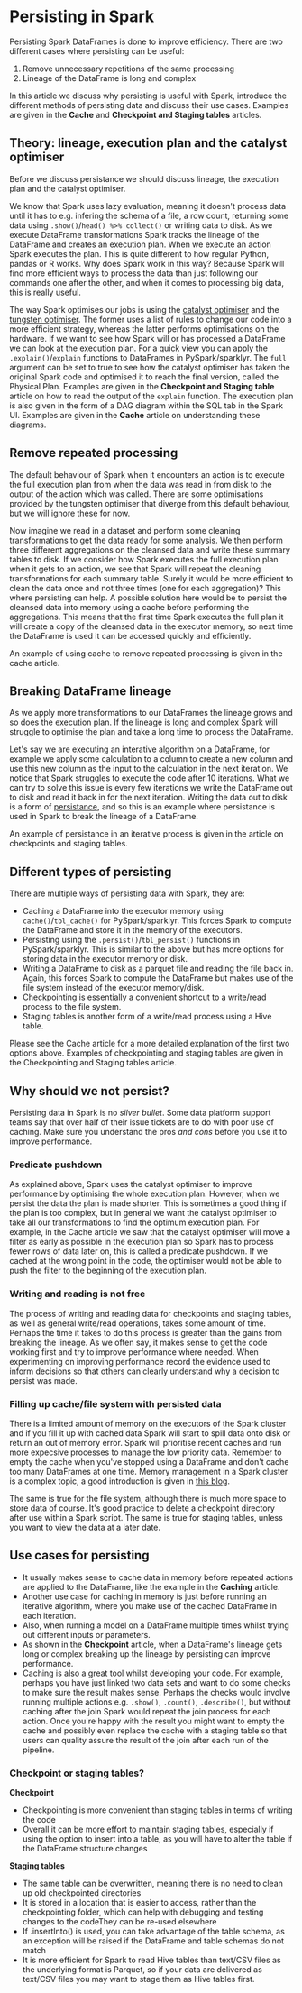 <!-- #region -->
# Persisting in Spark

Persisting Spark DataFrames is done to improve efficiency. There are two different cases where persisting can be useful:

1. Remove unnecessary repetitions of the same processing
2. Lineage of the DataFrame is long and complex

In this article we discuss why persisting is useful with Spark, introduce the different methods of persisting data and discuss their use cases. Examples are given in the **Cache** and **Checkpoint and Staging tables** articles.

## Theory: lineage, execution plan and the catalyst optimiser

Before we discuss persistance we should discuss lineage, the execution plan and the catalyst optimiser.

We know that Spark uses lazy evaluation, meaning it doesn't process data until it has to e.g. infering the schema of a file, a row count, returning some data using `.show()`/`head() %>% collect()` or writing data to disk. As we execute DataFrame transformations Spark tracks the lineage of the DataFrame and creates an execution plan. When we execute an action Spark executes the plan. This is quite different to how regular Python, pandas or R works. Why does Spark work in this way?  Because Spark will find more efficient ways to process the data than just following our commands one after the other, and when it comes to processing big data, this is really useful. 

The way Spark optimises our jobs is using the [catalyst optimiser](https://databricks.com/glossary/catalyst-optimizer) and the [tungsten optimiser](https://databricks.com/glossary/tungsten). The former uses a list of rules to change our code into a more efficient strategy, whereas the latter performs optimisations on the hardware. If we want to see how Spark will or has processed a DataFrame we can look at the execution plan. For a quick view you can apply the `.explain()`/`explain` functions to DataFrames in PySpark/sparklyr. The `full` argument can be set to true to see how the catalyst optimiser has taken the original Spark code and optimised it to reach the final version, called the Physical Plan. Examples are given in the **Checkpoint and Staging table** article on how to read the output of the `explain` function. The execution plan is also given in the form of a DAG diagram within the SQL tab in the Spark UI. Examples are given in the **Cache** article on understanding these diagrams.

## Remove repeated processing

The default behaviour of Spark when it encounters an action is to execute the full execution plan from when the data was read in from disk to the output of the action which was called. There are some optimisations provided by the tungsten optimiser that diverge from this default behaviour, but we will ignore these for now.

Now imagine we read in a dataset and perform some cleaning transformations to get the data ready for some analysis. We then perform three different aggregations on the cleansed data and write these summary tables to disk. If we consider how Spark executes the full execution plan when it gets to an action, we see that Spark will repeat the cleaning transformations for each summary table. Surely it would be more efficient to clean the data once and not three times (one for each aggregation)? This where persisting can help. A possible solution here would be to persist the cleansed data into memory using a cache before performing the aggregations. This means that the first time Spark executes the full plan it will create a copy of the cleansed data in the executor memory, so next time the DataFrame is used it can be accessed quickly and efficiently.

An example of using cache to remove repeated processing is given in the cache article.

## Breaking DataFrame lineage

As we apply more transformations to our DataFrames the lineage grows and so does the execution plan. If the lineage is long and complex Spark will struggle to optimise the plan and take a long time to process the DataFrame. 

Let's say we are executing an interative algorithm on a DataFrame, for example we apply some calculation to a column to create a new column and use this new column as the input to the calculation in the next iteration. We notice that Spark struggles to execute the code after 10 iterations. What we can try to solve this issue is every few iterations we write the DataFrame out to disk and read it back in for the next iteration. Writing the data out to disk is a form of [persistance](https://en.wikipedia.org/wiki/Persistence_(computer_science)), and so this is an example where persistance is used in Spark to break the lineage of a DataFrame.

An example of persistance in an iterative process is given in the article on checkpoints and staging tables.


## Different types of persisting

There are multiple ways of persisting data with Spark, they are:

- Caching a DataFrame into the executor memory using `cache()`/`tbl_cache()` for PySpark/sparklyr. This forces Spark to compute the DataFrame and store it in the memory of the executors.
- Persisting using the `.persist()`/`tbl_persist()` functions in PySpark/sparklyr. This is similar to the above but has more options for storing data in the executor memory or disk.
- Writing a DataFrame to disk as a parquet file and reading the file back in. Again, this forces Spark to compute the DataFrame but makes use of the file system instead of the executor memory/disk.
- Checkpointing is essentially a convenient shortcut to a write/read process to the file system.
- Staging tables is another form of a write/read process using a Hive table.

Please see the Cache article for a more detailed explanation of the first two options above. Examples of checkpointing and staging tables are given in the Checkpointing and Staging tables article.

## Why should we not persist?

Persisting data in Spark is no *silver bullet*. Some data platform support teams say that over half of their issue tickets are to do with poor use of caching. Make sure you understand the pros *and cons* before you use it to improve performance.

### Predicate pushdown

As explained above, Spark uses the catalyst optimiser to improve performance by optimising the whole execution plan. However, when we persist the data the plan is made shorter. This is sometimes a good thing if the plan is too complex, but in general we want the catalyst optimiser to take all our transformations to find the optimum execution plan. For example, in the Cache article we saw that the catalyst optimiser will move a filter as early as possible in the execution plan so Spark has to process fewer rows of data later on, this is called a predicate pushdown. If we cached at the wrong point in the code, the optimiser would not be able to push the filter to the beginning of the execution plan.

### Writing and reading is not free

The process of writing and reading data for checkpoints and staging tables, as well as general write/read operations, takes some amount of time. Perhaps the time it takes to do this process is greater than the gains from breaking the lineage. As we often say, it makes sense to get the code working first and try to improve performance where needed. When experimenting on improving performance record the evidence used to inform decisions so that others can clearly understand why a decision to persist was made.

### Filling up cache/file system with persisted data

There is a limited amount of memory on the executors of the Spark cluster and if you fill it up with cached data Spark will start to spill data onto disk or return an out of memory error. Spark will prioritise recent caches and run more expecsive processes to manage the low priority data. Remember to empty the cache when you've stopped using a DataFrame and don't cache too many DataFrames at one time. Memory management in a Spark cluster is a complex topic, a good introduction is given in [this blog](https://0x0fff.com/spark-memory-management).

The same is true for the file system, although there is much more space to store data of course. It's good practice to delete a checkpoint directory after use within a Spark script. The same is true for staging tables, unless you want to view the data at a later date.


## Use cases for persisting

- It usually makes sense to cache data in memory before repeated actions are applied to the DataFrame, like the example in the **Caching** article. 
- Another use case for caching in memory is just before running an iterative algorithm, where you make use of the cached DataFrame in each iteration.
- Also, when running a model on a DataFrame multiple times whilst trying out different inputs or parameters. 
- As shown in the **Checkpoint** article, when a DataFrame's lineage gets long or complex breaking up the lineage by persisting can improve performance.
- Caching is also a great tool whilst developing your code. For example, perhaps you have just linked two data sets and want to do some checks to make sure the result makes sense. Perhaps the checks would involve running multiple actions e.g. `.show()`, `.count()`, `.describe()`, but without caching after the join Spark would repeat the join process for each action. Once you're happy with the result you might want to empty the cache and possibly even replace the cache with a staging table so that users can quality assure the result of the join after each run of the pipeline. 

### Checkpoint or staging tables?

**Checkpoint**

- Checkpointing is more convenient than staging tables in terms of writing the code
- Overall it can be more effort to maintain staging tables, especially if using the option to insert into a table, as you will have to alter the table if the DataFrame structure changes

**Staging tables**

- The same table can be overwritten, meaning there is no need to clean up old checkpointed directories
- It is stored in a location that is easier to access, rather than the checkpointing folder, which can help with debugging and testing changes to the codeThey can be re-used elsewhere
- If .insertInto() is used, you can take advantage of the table schema, as an exception will be raised if the DataFrame and table schemas do not match
- It is more efficient for Spark to read Hive tables than text/CSV files as the underlying format is Parquet, so if your data are delivered as text/CSV files you may want to stage them as Hive tables first.

<!-- #endregion -->

